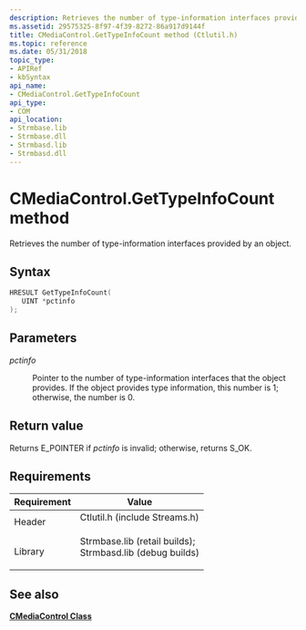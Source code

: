 ```yaml
---
description: Retrieves the number of type-information interfaces provided by an object.
ms.assetid: 29575325-8f97-4f39-8272-86a917d9144f
title: CMediaControl.GetTypeInfoCount method (Ctlutil.h)
ms.topic: reference
ms.date: 05/31/2018
topic_type: 
- APIRef
- kbSyntax
api_name: 
- CMediaControl.GetTypeInfoCount
api_type: 
- COM
api_location: 
- Strmbase.lib
- Strmbase.dll
- Strmbasd.lib
- Strmbasd.dll
---
```


# CMediaControl.GetTypeInfoCount method

Retrieves the number of type-information interfaces provided by an object.

## Syntax


```C++
HRESULT GetTypeInfoCount(
   UINT *pctinfo
);
```



## Parameters

<dl> <dt>

*pctinfo* 
</dt> <dd>

Pointer to the number of type-information interfaces that the object provides. If the object provides type information, this number is 1; otherwise, the number is 0.

</dd> </dl>

## Return value

Returns E\_POINTER if *pctinfo* is invalid; otherwise, returns S\_OK.

## Requirements



| Requirement | Value |
|--------------------|--------------------------------------------------------------------------------------------------------------------------------------------------------------------------------------------|
| Header<br/>  | <dl> <dt>Ctlutil.h (include Streams.h)</dt> </dl>                                                                                   |
| Library<br/> | <dl> <dt>Strmbase.lib (retail builds); </dt> <dt>Strmbasd.lib (debug builds)</dt> </dl> |



## See also

<dl> <dt>

[**CMediaControl Class**](cmediacontrol.md)
</dt> </dl>

 

 




